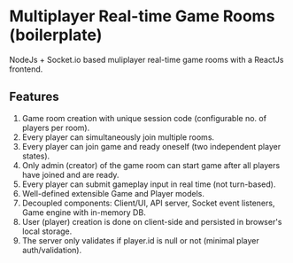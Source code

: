# Multiplayer Real-time Game Rooms (boilerplate)

NodeJs + Socket.io based muliplayer real-time game rooms with a ReactJs frontend.

## Features
1. Game room creation with unique session code (configurable no. of players per room).
2. Every player can simultaneously join multiple rooms.
3. Every player can join game and ready oneself (two independent player states).
4. Only admin (creator) of the game room can start game after all players have joined and are ready.
5. Every player can submit gameplay input in real time (not turn-based).
6. Well-defined extensible Game and Player models.
7. Decoupled components: Client/UI, API server, Socket event listeners, Game engine with in-memory DB.
8. User (player) creation is done on client-side and persisted in browser's local storage.
9. The server only validates if player.id is null or not (minimal player auth/validation).
